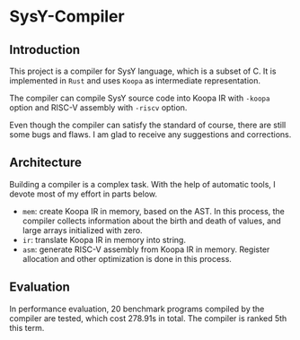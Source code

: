 # SysY-Compiler

## Introduction

This project is a compiler for SysY language, which is a subset of C. It is implemented in `Rust` and uses `Koopa` as intermediate representation.

The compiler can compile SysY source code into Koopa IR with `-koopa` option and RISC-V assembly with `-riscv` option.

Even though the compiler can satisfy the standard of course, there are still some bugs and flaws. I am glad to receive any suggestions and corrections.

## Architecture

Building a compiler is a complex task. With the help of automatic tools, I devote most of my effort in parts below.

- `mem`: create Koopa IR in memory, based on the AST. In this process, the compiler collects information about the birth and death of values, and large arrays initialized with zero.
- `ir`: translate Koopa IR in memory into string.
- `asm`: generate RISC-V assembly from Koopa IR in memory. Register allocation and other optimization is done in this process.

## Evaluation

In performance evaluation, 20 benchmark programs compiled by the compiler are tested, which cost 278.91s in total. The compiler is ranked 5th this term.
